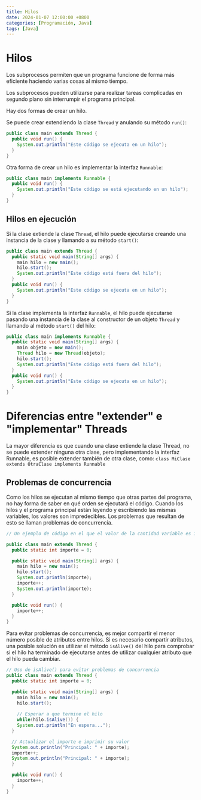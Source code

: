 ```yaml
---
title: Hilos
date: 2024-01-07 12:00:00 +0800
categories: [Programación, Java]
tags: [Java]
---
```


# Hilos

Los subprocesos permiten que un programa funcione de forma más eficiente haciendo varias cosas al mismo tiempo.

Los subprocesos pueden utilizarse para realizar tareas complicadas en segundo plano sin interrumpir el programa principal.

Hay dos formas de crear un hilo.

Se puede crear extendiendo la clase `Thread` y anulando su método `run()`:

```java
public class main extends Thread {
  public void run() {
    System.out.println("Este código se ejecuta en un hilo");
  }
}
```

Otra forma de crear un hilo es implementar la interfaz `Runnable`:

```java
public class main implements Runnable {
  public void run() {
    System.out.println("Este código se está ejecutando en un hilo");
  }
}
```

## Hilos en ejecución 

Si la clase extiende la clase `Thread`, el hilo puede ejecutarse creando una instancia de la clase y llamando a su método `start()`:

```java
public class main extends Thread {
  public static void main(String[] args) {
    main hilo = new main();
    hilo.start();
    System.out.println("Este código está fuera del hilo");
  }
  public void run() {
    System.out.println("Este código se ejecuta en un hilo");
  }
}
```

Si la clase implementa la interfaz `Runnable`, el hilo puede ejecutarse pasando una instancia de la clase al constructor de un objeto `Thread` y llamando al método `start()` del hilo:

```java
public class main implements Runnable {
  public static void main(String[] args) {
    main objeto = new main();
    Thread hilo = new Thread(objeto);
    hilo.start();
    System.out.println("Este código está fuera del hilo");
  }
  public void run() {
    System.out.println("Este código se ejecuta en un hilo");
  }
}
```

# Diferencias entre "extender" e "implementar" Threads

La mayor diferencia es que cuando una clase extiende la clase Thread, no se puede extender ninguna otra clase, pero implementando la interfaz Runnable, es posible extender también de otra clase, como: `class MiClase extends OtraClase implements Runnable`

## Problemas de concurrencia

Como los hilos se ejecutan al mismo tiempo que otras partes del programa, no hay forma de saber en qué orden se ejecutará el código. Cuando los hilos y el programa principal están leyendo y escribiendo las mismas variables, los valores son impredecibles. Los problemas que resultan de esto se llaman problemas de concurrencia.

```java
// Un ejemplo de código en el que el valor de la cantidad variable es impredecible

public class main extends Thread {
  public static int importe = 0;

  public static void main(String[] args) {
    main hilo = new main();
    hilo.start();
    System.out.println(importe);
    importe++;
    System.out.println(importe);
  }

  public void run() {
    importe++;
  }
}
```

Para evitar problemas de concurrencia, es mejor compartir el menor número posible de atributos entre hilos. Si es necesario compartir atributos, una posible solución es utilizar el método `isAlive()` del hilo para comprobar si el hilo ha terminado de ejecutarse antes de utilizar cualquier atributo que el hilo pueda cambiar.

```java
// Uso de isAlive() para evitar problemas de concurrencia
public class main extends Thread {
  public static int importe = 0;

  public static void main(String[] args) {
    main hilo = new main();
    hilo.start();
  
    // Esperar a que termine el hilo
    while(hilo.isAlive()) {
    System.out.println("En espera...");
  }

  // Actualizar el importe e imprimir su valor
  System.out.println("Principal: " + importe);
  importe++;
  System.out.println("Principal: " + importe);
  }

  public void run() {
    importe++;
  }
}
```
